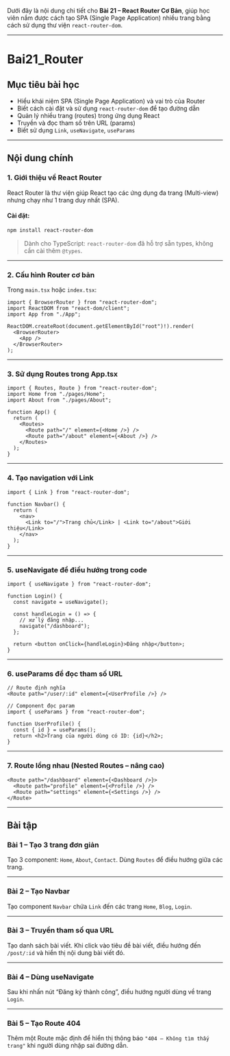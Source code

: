 ﻿Dưới đây là nội dung chi tiết cho **Bài 21 – React Router Cơ Bản**, giúp học viên nắm được cách tạo SPA (Single Page Application) nhiều trang bằng cách sử dụng thư viện `react-router-dom`.

---

# Bai21\_Router

## Mục tiêu bài học

* Hiểu khái niệm SPA (Single Page Application) và vai trò của Router
* Biết cách cài đặt và sử dụng `react-router-dom` để tạo đường dẫn
* Quản lý nhiều trang (routes) trong ứng dụng React
* Truyền và đọc tham số trên URL (params)
* Biết sử dụng `Link`, `useNavigate`, `useParams`

---

## Nội dung chính

### 1. Giới thiệu về React Router

React Router là thư viện giúp React tạo các ứng dụng đa trang (Multi-view) nhưng chạy như 1 trang duy nhất (SPA).

#### Cài đặt:

```bash
npm install react-router-dom
```

> Dành cho TypeScript: `react-router-dom` đã hỗ trợ sẵn types, không cần cài thêm `@types`.

---

### 2. Cấu hình Router cơ bản

Trong `main.tsx` hoặc `index.tsx`:

```tsx
import { BrowserRouter } from "react-router-dom";
import ReactDOM from "react-dom/client";
import App from "./App";

ReactDOM.createRoot(document.getElementById("root")!).render(
  <BrowserRouter>
    <App />
  </BrowserRouter>
);
```

---

### 3. Sử dụng Routes trong App.tsx

```tsx
import { Routes, Route } from "react-router-dom";
import Home from "./pages/Home";
import About from "./pages/About";

function App() {
  return (
    <Routes>
      <Route path="/" element={<Home />} />
      <Route path="/about" element={<About />} />
    </Routes>
  );
}
```

---

### 4. Tạo navigation với Link

```tsx
import { Link } from "react-router-dom";

function Navbar() {
  return (
    <nav>
      <Link to="/">Trang chủ</Link> | <Link to="/about">Giới thiệu</Link>
    </nav>
  );
}
```

---

### 5. useNavigate để điều hướng trong code

```tsx
import { useNavigate } from "react-router-dom";

function Login() {
  const navigate = useNavigate();

  const handleLogin = () => {
    // xử lý đăng nhập...
    navigate("/dashboard");
  };

  return <button onClick={handleLogin}>Đăng nhập</button>;
}
```

---

### 6. useParams để đọc tham số URL

```tsx
// Route định nghĩa
<Route path="/user/:id" element={<UserProfile />} />

// Component đọc param
import { useParams } from "react-router-dom";

function UserProfile() {
  const { id } = useParams();
  return <h2>Trang của người dùng có ID: {id}</h2>;
}
```

---

### 7. Route lồng nhau (Nested Routes – nâng cao)

```tsx
<Route path="/dashboard" element={<Dashboard />}>
  <Route path="profile" element={<Profile />} />
  <Route path="settings" element={<Settings />} />
</Route>
```

---

## Bài tập

### Bài 1 – Tạo 3 trang đơn giản

Tạo 3 component: `Home`, `About`, `Contact`. Dùng `Routes` để điều hướng giữa các trang.

---

### Bài 2 – Tạo Navbar

Tạo component `Navbar` chứa `Link` đến các trang `Home`, `Blog`, `Login`.

---

### Bài 3 – Truyền tham số qua URL

Tạo danh sách bài viết. Khi click vào tiêu đề bài viết, điều hướng đến `/post/:id` và hiển thị nội dung bài viết đó.

---

### Bài 4 – Dùng useNavigate

Sau khi nhấn nút “Đăng ký thành công”, điều hướng người dùng về trang `Login`.

---

### Bài 5 – Tạo Route 404

Thêm một Route mặc định để hiển thị thông báo `"404 – Không tìm thấy trang"` khi người dùng nhập sai đường dẫn.


